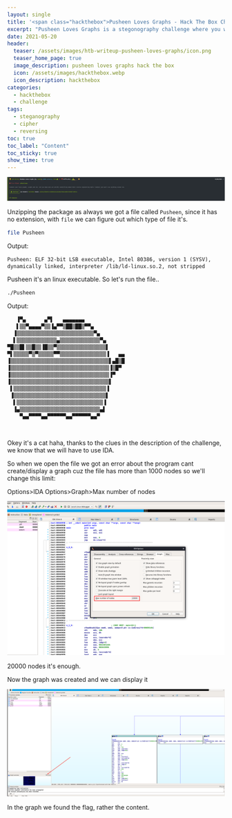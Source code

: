 ```yaml
---
layout: single
title: '<span class="hackthebox">Pusheen Loves Graphs - Hack The Box Challenge</span>'
excerpt: "Pusheen Loves Graphs is a stegonography challenge where you will find a binary that you'll have to inspect"
date: 2021-05-20
header:
  teaser: /assets/images/htb-writeup-pusheen-loves-graphs/icon.png
  teaser_home_page: true
  image_description: pusheen loves graphs hack the box
  icon: /assets/images/hackthebox.webp
  icon_description: hackthebox
categories:
  - hackthebox
  - challenge
tags:  
  - steganography
  - cipher
  - reversing
toc: true
toc_label: "Content"
toc_sticky: true
show_time: true
---
```


<a href="/assets/images/htb-writeup-pusheen-loves-graphs/hackthebox.png">
    <img src="/assets/images/htb-writeup-pusheen-loves-graphs/hackthebox.png">
</a>

Unzipping the package as always we got a file called ```Pusheen```, since it has no extension, with ```file``` we can figure out which type of file it's. 

```bash
file Pusheen
```

Output:

```
Pusheen: ELF 32-bit LSB executable, Intel 80386, version 1 (SYSV), dynamically linked, interpreter /lib/ld-linux.so.2, not stripped
```

Pusheen it's an linux executable.
So let's run the file..

```bash
./Pusheen
```

Output:

```
   ▐▀▄      ▄▀▌   ▄▄▄▄▄▄▄             
   ▌▒▒▀▄▄▄▄▀▒▒▐▄▀▀▒██▒██▒▀▀▄          
  ▐▒▒▒▒▒▒▒▒▒▒▒▒▒▒▒▒▒▒▒▒▒▒▒▒▒▀▄        
  ▌▒▒▒▒▒▒▒▒▒▒▒▒▒▄▒▒▒▒▒▒▒▒▒▒▒▒▒▀▄      
▀█▒▒█▌▒▒█▒▒▐█▒▒▀▒▒▒▒▒▒▒▒▒▒▒▒▒▒▒▒▌     
▀▌▒▒▒▒▒▀▒▀▒▒▒▒▒▀▀▒▒▒▒▒▒▒▒▒▒▒▒▒▒▒▐   ▄▄
▐▒▒▒▒▒▒▒▒▒▒▒▒▒▒▒▒▒▒▒▒▒▒▒▒▒▒▒▒▒▒▒▒▌▄█▒█
▐▒▒▒▒▒▒▒▒▒▒▒▒▒▒▒▒▒▒▒▒▒▒▒▒▒▒▒▒▒▒▒▒▐▒█▀ 
▐▒▒▒▒▒▒▒▒▒▒▒▒▒▒▒▒▒▒▒▒▒▒▒▒▒▒▒▒▒▒▒▒▐▀   
▐▒▒▒▒▒▒▒▒▒▒▒▒▒▒▒▒▒▒▒▒▒▒▒▒▒▒▒▒▒▒▒▒▌    
 ▌▒▒▒▒▒▒▒▒▒▒▒▒▒▒▒▒▒▒▒▒▒▒▒▒▒▒▒▒▒▒▐     
 ▐▒▒▒▒▒▒▒▒▒▒▒▒▒▒▒▒▒▒▒▒▒▒▒▒▒▒▒▒▒▒▌     
  ▌▒▒▒▒▒▒▒▒▒▒▒▒▒▒▒▒▒▒▒▒▒▒▒▒▒▒▒▒▐      
  ▐▄▒▒▒▒▒▒▒▒▒▒▒▒▒▒▒▒▒▒▒▒▒▒▒▒▒▒▄▌      
    ▀▄▄▀▀▀▀▄▄▀▀▀▀▀▀▄▄▀▀▀▀▀▀▄▄▀       
 
                                                   
```

Okey it's a cat haha, thanks to the clues in the description of the challenge, we know that we will have to use IDA.

So when we open the file we got an error about the program cant create/display a graph cuz the file has more than 1000 nodes so we'll change this limit:

Options>IDA Options>Graph>Max number of nodes

<a href="/assets/images/htb-writeup-pusheen-loves-graphs/nodes.png">
    <img src="/assets/images/htb-writeup-pusheen-loves-graphs/nodes.png">
</a>

20000 nodes it's enough.

Now the graph was created and we can display it

<a href="/assets/images/htb-writeup-pusheen-loves-graphs/display_graph.png">
    <img src="/assets/images/htb-writeup-pusheen-loves-graphs/display_graph.png">
</a>

In the graph we found the flag, rather the content.

